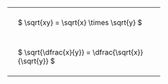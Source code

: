 ---
---

#  
<br>
<style type="text/css">
#T_e3cd1 th.col_heading {
  text-align: left;
  font-size: 1em;
}
#T_e3cd1 td {
  text-align: left;
  font-size: 1em;
  padding: 1.5em;
}
#T_e3cd1_row0_col0, #T_e3cd1_row1_col0 {
  width: 300px;
  white-space: pre-wrap;
}
</style>
<table id="T_e3cd1">
  <thead>
  </thead>
  <tbody>
    <tr>
      <td id="T_e3cd1_row0_col0" class="data row0 col0" >$ \sqrt{xy} = \sqrt{x} \times \sqrt{y} $</td>
    </tr>
    <tr>
      <td id="T_e3cd1_row1_col0" class="data row1 col0" >$ \sqrt{\dfrac{x}{y}} = \dfrac{\sqrt{x}}{\sqrt{y}} $</td>
    </tr>
  </tbody>
</table>
